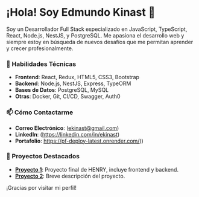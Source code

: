 # ¡Hola! Soy Edmundo Kinast 👋

Soy un Desarrollador Full Stack especializado en JavaScript, TypeScript, React, Node.js, NestJS, y PostgreSQL. Me apasiona el desarrollo web y siempre estoy en búsqueda de nuevos desafíos que me permitan aprender y crecer profesionalmente.

### 🚀 Habilidades Técnicas

- **Frontend**: React, Redux, HTML5, CSS3, Bootstrap
- **Backend**: Node.js, NestJS, Express, TypeORM
- **Bases de Datos**: PostgreSQL, MySQL
- **Otras**: Docker, Git, CI/CD, Swagger, Auth0

### 📫 Cómo Contactarme

- **Correo Electrónico**: (ekinast@gmail.com)
- **LinkedIn**: (https://linkedin.com/in/ekinast)
- **Portafolio**: https://pf-deploy-latest.onrender.com/))

### 📂 Proyectos Destacados

- **[Proyecto 1]((https://github.com/WebAdminISP/))**: Proyecto final de HENRY, incluye frontend y backend.
- **[Proyecto 2](https://github.com/ekinast/proyecto2)**: Breve descripción del proyecto.

¡Gracias por visitar mi perfil!
